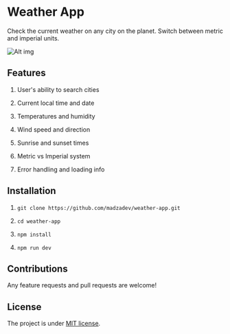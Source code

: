 # Weather App

Check the current weather on any city on the planet. Switch between metric and imperial units.

![Alt img](https://images.ctfassets.net/zlsyc9paq6sa/3uBrJ07WSM40FpolgjInHY/7d886cb4187b52194bf9b63c183a1d3a/1627637330_x.gif)

## Features

1. User's ability to search cities

2. Current local time and date

3. Temperatures and humidity

4. Wind speed and direction

5. Sunrise and sunset times

6. Metric vs Imperial system

7. Error handling and loading info

## Installation

1. `git clone https://github.com/madzadev/weather-app.git`

2. `cd weather-app`

3. `npm install`

4. `npm run dev`

## Contributions

Any feature requests and pull requests are welcome!

## License

The project is under [MIT license](https://choosealicense.com/licenses/mit/).


